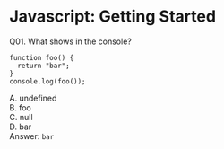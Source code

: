 Javascript: Getting Started  
===========================  

Q01. What shows in the console?  
```
function foo() {  
  return "bar";  
}  
console.log(foo());  
```  
A. undefined  
B. foo  
C. null  
D. bar  
Answer: `bar`  
